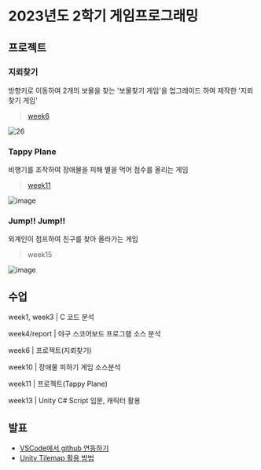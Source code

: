 # 2023년도 2학기 게임프로그래밍

## 프로젝트
### 지뢰찾기


방향키로 이동하여 2개의 보물을 찾는 '보물찾기 게임'을 업그레이드 하여 제작한 '지뢰 찾기 게임'

> [week6](https://github.com/min-young417/GameP/tree/main/week6)

![26](https://github.com/min-young417/GameP/assets/122364547/c4ecbbda-de15-49c8-b520-90917eb492d3)


### Tappy Plane


비행기를 조작하여 장애물을 피해 별을 먹어 점수를 올리는 게임

> [week11](https://github.com/min-young417/GameP/tree/main/week11)


![image](https://github.com/min-young417/GameP/assets/122364547/a2fb72f1-57be-4e05-a396-c54bf75d2fb8)

### Jump!! Jump!!


외계인이 점프하여 친구를 찾아 올라가는 게임

> week15


![image](https://github.com/min-young417/GameP/assets/122364547/1dddc61f-1e61-449c-bf8d-e5a39100db70)


## 수업
week1, week3 | C 코드 분석


week4/report  | 야구 스코어보드 프로그램 소스 분석 


week6  | 프로젝트(지뢰찾기) 


week10 | 장애물 피하기 게임 소스분석


week11 | 프로젝트(Tappy Plane)


week13 | Unity C# Script 입문, 캐릭터 활용

## 발표
- [VSCode에서 github 연동하기](https://github.com/min-young417/GameP/tree/main/%EB%B0%9C%ED%91%9C_VSCode%EC%97%90%EC%84%9CGitHub%EC%97%B0%EB%8F%99)
- [Unity Tilemap 활용 방법](https://github.com/min-young417/GameP/tree/main/%EB%B0%9C%ED%91%9C_UnityTilemap)
